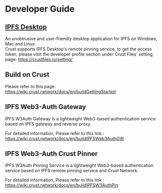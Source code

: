 # Developer Guide

## [IPFS Desktop](https://docs.ipfs.tech/install/ipfs-desktop/#ipfs-desktop)

An unobtrusive and user-friendly desktop application for IPFS on Windows, Mac and Linux.  
Crust supports IPFS Desktop's remote pinning service, to get the access token, please visit the developer profile section under Crust Files' setting page: https://crustfiles.io/setting/

## Build on Crust

Please refer to this page: https://wiki.crust.network/docs/en/buildGettingStarted

## IPFS Web3-Auth Gateway

IPFS W3Auth Gateway is a lightweight Web3-based authentication service based on IPFS gateway and reverse proxy.  

For detailed information, Please refer to this link : https://wiki.crust.network/docs/en/buildIPFSWeb3AuthGW

## IPFS Web3-Auth Crust Pinner

IPFS W3Auth Pinning Service is a lightweight Web3-based authentication service based on IPFS remote pinning service and Crust Network.  

For detailed information, Please refer to this link : https://wiki.crust.network/docs/en/buildIPFSW3AuthPin





